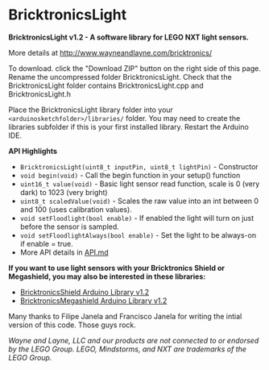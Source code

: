 BricktronicsLight
=================

**BricktronicsLight v1.2 - A software library for LEGO NXT light sensors.**

More details at http://www.wayneandlayne.com/bricktronics/

To download. click the "Download ZIP" button on the right side of this page. Rename the uncompressed folder BricktronicsLight. Check that the BricktronicsLight folder contains BricktronicsLight.cpp and BricktronicsLight.h

Place the BricktronicsLight library folder into your `<arduinosketchfolder>/libraries/` folder. You may need to create the libraries subfolder if this is your first installed library. Restart the Arduino IDE.

**API Highlights**
* `BricktronicsLight(uint8_t inputPin, uint8_t lightPin)` - Constructor
* `void begin(void)` - Call the begin function in your setup() function
* `uint16_t value(void)` - Basic light sensor read function, scale is 0 (very dark) to 1023 (very bright)
* `uint8_t scaledValue(void)` - Scales the raw value into an int between 0 and 100 (uses calibration values).
* `void setFloodlight(bool enable)` - If enabled the light will turn on just before the sensor is sampled.
* `void setFloodlightAlways(bool enable)` - Set the light to be always-on if enable = true.
* More API details in [API.md](API.md)

**If you want to use light sensors with your Bricktronics Shield or Megashield, you may also be interested in these libraries:**
* [BricktronicsShield Arduino Library v1.2](https://github.com/wayneandlayne/BricktronicsShield)
* [BricktronicsMegashield Arduino Library v1.2](https://github.com/wayneandlayne/BricktronicsMegashield)

Many thanks to Filipe Janela and Francisco Janela for writing the intial version of this code. Those guys rock.

_Wayne and Layne, LLC and our products are not connected to or endorsed by the LEGO Group. LEGO, Mindstorms, and NXT are trademarks of the LEGO Group._


